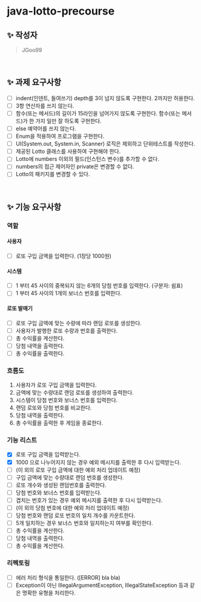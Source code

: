 # java-lotto-precourse

## ✨ 작성자

> JGoo99

<br/>

## ✨ 과제 요구사항

- [ ] indent(인덴트, 들여쓰기) depth를 3이 넘지 않도록 구현한다. 2까지만 허용한다.
- [ ] 3항 연산자를 쓰지 않는다.
- [ ] 함수(또는 메서드)의 길이가 15라인을 넘어가지 않도록 구현한다. 함수(또는 메서드)가 한 가지 일만 잘 하도록 구현한다.
- [ ] else 예약어를 쓰지 않는다.
- [ ] Enum을 적용하여 프로그램을 구현한다.
- [ ] UI(System.out, System.in, Scanner) 로직은 제외하고 단위테스트를 작성한다.
- [ ] 제공된 Lotto 클래스를 사용하여 구현해야 한다.
- [ ] Lotto에 numbers 이외의 필드(인스턴스 변수)를 추가할 수 없다. 
- [ ] numbers의 접근 제어자인 private은 변경할 수 없다.
- [ ] Lotto의 패키지를 변경할 수 있다.

<br/>

## ✨ 기능 요구사항

### 역할

#### 사용자
- [ ] 로또 구입 금액을 입력한다. (1장당 1000원)

#### 시스템
- [ ] 1 부터 45 사이의 중복되지 않는 6개의 당첨 번호를 입력한다. (구분자: 쉼표)
- [ ] 1 부터 45 사이의 1개의 보너스 번호를 입력한다.

#### 로또 발매기
- [ ] 로또 구입 금액에 맞는 수량에 따라 랜덤 로또를 생성한다.
- [ ] 사용자가 발행한 로또 수량과 번호를 출력한다.
- [ ] 총 수익률을 계산한다.
- [ ] 당첨 내역을 출력한다.
- [ ] 총 수익률을 출력한다.

### 흐름도

1. 사용자가 로또 구입 금액을 입력한다. 
2. 금액에 맞는 수량대로 랜덤 로또를 생성하여 출력한다.
3. 시스템이 당첨 번호와 보너스 번호를 입력한다.
4. 랜덤 로또와 당첨 번호를 비교한다.
5. 당첨 내역을 출력한다.
6. 총 수익률을 출력한 후 게임을 종료한다.

### 기능 리스트

- [x] 로또 구입 금액을 입력받는다.
- [x] 1000 으로 나누어지지 않는 경우 예외 메시지를 출력한 후 다시 입력받는다.
- [ ] (이 외의 로또 구입 금액에 대한 예외 처리 업데이트 예정)
- [ ] 구입 금액에 맞는 수량대로 랜덤 번호를 생성한다.
- [ ] 로또 개수와 생성된 랜덤번호를 출력한다.
- [ ] 당첨 번호와 보너스 번호를 입력받는다.
- [ ] 겹치는 번호가 있는 경우 예외 메시지를 출력한 후 다시 입력받는다.
- [ ] (이 외의 당첨 번호에 대한 예외 처리 업데이트 예정)
- [ ] 당첨 번호와 랜덤 로또 번호의 일치 개수를 카운트한다.
- [ ] 5개 일치하는 경우 보너스 번호와 일치하는지 여부를 확인한다.
- [ ] 총 수익률을 계산한다.
- [ ] 당첨 내역을 출력한다.
- [ ] 총 수익률을 계산한다.

### 리펙토링

- [ ] 에러 처리 형식을 통일한다. ([ERROR] bla bla)
- [ ] Exception이 아닌 IllegalArgumentException, IllegalStateException 등과 같은 명확한 유형을 처리한다.